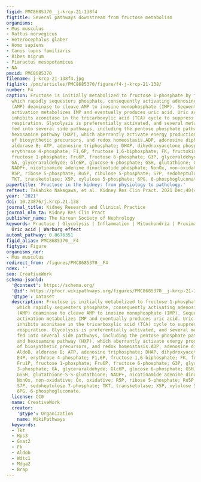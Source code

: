 ```yaml
---
figid: PMC8685370__j-krcp-21-138f4
figtitle: Several pathways downstream from fructose metabolism
organisms:
- Mus musculus
- Rattus norvegicus
- Heterocephalus glaber
- Homo sapiens
- Canis lupus familiaris
- Ribes nigrum
- Piaractus mesopotamicus
- NA
pmcid: PMC8685370
filename: j-krcp-21-138f4.jpg
figlink: /pmc/articles/PMC8685370/figure/f4-j-krcp-21-138/
number: F4
caption: Fructose is initially metabolized to fructose 1-phosphate by fructokinase,
  which rapidly sequesters phosphate, consequently activating adenosine monophosphate
  (AMP) deaminase to cleave AMP to inosine monophosphate (IMP). Sequential enzymatic
  activation metabolizes IMP and eventually produces uric acid. Uric acid subsequently
  inhibits aconitase in the tricarboxylic acid (TCA) cycle to suppress mitochondrial
  respiration. Glycolysis is preferentially activated, and several metabolites are
  fed into several side pathways, including the pentose phosphate pathway (PPP) and
  hexosamine pathway (HXP), which aberrantly activate energy production, synthesis
  of biosynthetic precursors, and redox homeostasis.ADP, adenosine diphosphate; AldoB,
  aldorase B; ATP, adenosine triphosphate; DHAP, dihydroxyacetone phosphate; E4P,
  erythrose 4-phosphate; F1,6P, fructose 1,6-biphosphate; FK, fructokinase; Fru1P,
  fructose 1-phosphate; Fru6P, fructose 6-phosphate; G3P, glyceraldehyde 3-phosphate;
  GA, glyceraraldehyde; Glc6P, glucose 6-phosphate; GSH, glutathione; GSSH, glutathione-S-S-glutathione;
  NADP+, nicotinamide adenine dinucleotide phosphate; NonOx, non-oxidative; Ox, oxidative;
  R5P, ribose 5-phosphate; Ru5P, ribulose 5-phosphate; S7P, sedoheptulose 7-phosphate;
  TKT, transketolase; X5P, xylulose 5-phosphate; 6PG, 6-phosphogluconate.
papertitle: 'Fructose in the kidney: from physiology to pathology.'
reftext: Takahiko Nakagawa, et al. Kidney Res Clin Pract. 2021 Dec;40(4):527-541.
year: '2021'
doi: 10.23876/j.krcp.21.138
journal_title: Kidney Research and Clinical Practice
journal_nlm_ta: Kidney Res Clin Pract
publisher_name: The Korean Society of Nephrology
keywords: Fructose | Glycolysis | Inflammation | Mitochondria | Proximal tubules |
  Uric acid | Warburg effect
automl_pathway: 0.8676351
figid_alias: PMC8685370__F4
figtype: Figure
organisms_ner:
- Mus musculus
redirect_from: /figures/PMC8685370__F4
ndex: ''
seo: CreativeWork
schema-jsonld:
  '@context': https://schema.org/
  '@id': https://pfocr.wikipathways.org/figures/PMC8685370__j-krcp-21-138f4.html
  '@type': Dataset
  description: Fructose is initially metabolized to fructose 1-phosphate by fructokinase,
    which rapidly sequesters phosphate, consequently activating adenosine monophosphate
    (AMP) deaminase to cleave AMP to inosine monophosphate (IMP). Sequential enzymatic
    activation metabolizes IMP and eventually produces uric acid. Uric acid subsequently
    inhibits aconitase in the tricarboxylic acid (TCA) cycle to suppress mitochondrial
    respiration. Glycolysis is preferentially activated, and several metabolites are
    fed into several side pathways, including the pentose phosphate pathway (PPP)
    and hexosamine pathway (HXP), which aberrantly activate energy production, synthesis
    of biosynthetic precursors, and redox homeostasis.ADP, adenosine diphosphate;
    AldoB, aldorase B; ATP, adenosine triphosphate; DHAP, dihydroxyacetone phosphate;
    E4P, erythrose 4-phosphate; F1,6P, fructose 1,6-biphosphate; FK, fructokinase;
    Fru1P, fructose 1-phosphate; Fru6P, fructose 6-phosphate; G3P, glyceraldehyde
    3-phosphate; GA, glyceraraldehyde; Glc6P, glucose 6-phosphate; GSH, glutathione;
    GSSH, glutathione-S-S-glutathione; NADP+, nicotinamide adenine dinucleotide phosphate;
    NonOx, non-oxidative; Ox, oxidative; R5P, ribose 5-phosphate; Ru5P, ribulose 5-phosphate;
    S7P, sedoheptulose 7-phosphate; TKT, transketolase; X5P, xylulose 5-phosphate;
    6PG, 6-phosphogluconate.
  license: CC0
  name: CreativeWork
  creator:
    '@type': Organization
    name: WikiPathways
  keywords:
  - Tkt
  - Hps3
  - Gnat2
  - Fk
  - Aldob
  - Wdtc1
  - Mdga2
  - Brap
---
```

